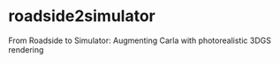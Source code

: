 # roadside2simulator
From Roadside to Simulator: Augmenting Carla with photorealistic 3DGS rendering
